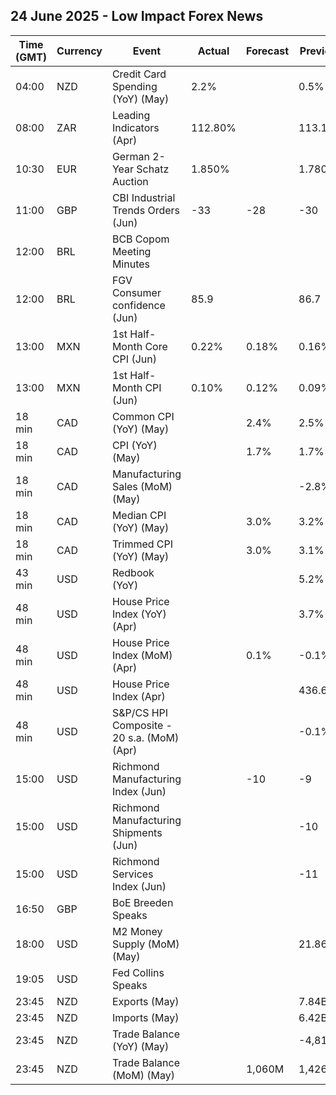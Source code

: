 ## 24 June 2025 - Low Impact Forex News

| Time (GMT) | Currency | Event | Actual | Forecast | Previous |
|------|----------|-------|--------|----------|----------|
| 04:00 | NZD | Credit Card Spending (YoY) (May) | 2.2% |  | 0.5% |
| 08:00 | ZAR | Leading Indicators (Apr) | 112.80% |  | 113.16% |
| 10:30 | EUR | German 2-Year Schatz Auction | 1.850% |  | 1.780% |
| 11:00 | GBP | CBI Industrial Trends Orders (Jun) | -33 | -28 | -30 |
| 12:00 | BRL | BCB Copom Meeting Minutes |  |  |  |
| 12:00 | BRL | FGV Consumer confidence (Jun) | 85.9 |  | 86.7 |
| 13:00 | MXN | 1st Half-Month Core CPI (Jun) | 0.22% | 0.18% | 0.16% |
| 13:00 | MXN | 1st Half-Month CPI (Jun) | 0.10% | 0.12% | 0.09% |
| 18 min | CAD | Common CPI (YoY) (May) |  | 2.4% | 2.5% |
| 18 min | CAD | CPI (YoY) (May) |  | 1.7% | 1.7% |
| 18 min | CAD | Manufacturing Sales (MoM) (May) |  |  | -2.8% |
| 18 min | CAD | Median CPI (YoY) (May) |  | 3.0% | 3.2% |
| 18 min | CAD | Trimmed CPI (YoY) (May) |  | 3.0% | 3.1% |
| 43 min | USD | Redbook (YoY) |  |  | 5.2% |
| 48 min | USD | House Price Index (YoY) (Apr) |  |  | 3.7% |
| 48 min | USD | House Price Index (MoM) (Apr) |  | 0.1% | -0.1% |
| 48 min | USD | House Price Index (Apr) |  |  | 436.6 |
| 48 min | USD | S&P/CS HPI Composite - 20 s.a. (MoM) (Apr) |  |  | -0.1% |
| 15:00 | USD | Richmond Manufacturing Index (Jun) |  | -10 | -9 |
| 15:00 | USD | Richmond Manufacturing Shipments (Jun) |  |  | -10 |
| 15:00 | USD | Richmond Services Index (Jun) |  |  | -11 |
| 16:50 | GBP | BoE Breeden Speaks |  |  |  |
| 18:00 | USD | M2 Money Supply (MoM) (May) |  |  | 21.86T |
| 19:05 | USD | Fed Collins Speaks |  |  |  |
| 23:45 | NZD | Exports (May) |  |  | 7.84B |
| 23:45 | NZD | Imports (May) |  |  | 6.42B |
| 23:45 | NZD | Trade Balance (YoY) (May) |  |  | -4,810M |
| 23:45 | NZD | Trade Balance (MoM) (May) |  | 1,060M | 1,426M |
